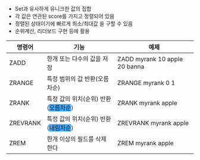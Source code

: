 - Set과 유사하게 유니크한 값의 집합
- 각 값은 연관된 score를 가지고 정렬되어 있음
- 정렬된 상태이기에 빠르게 최소/최대값 을 구할 수 있음
- 순위계산, 리더보드 구현 등에 활용

|명령어|기능|예제|
|------|---|---|
|ZADD|한개 또는 다수의 값을 저장|ZADD myrank 10 apple 20 banna|
|ZRANGE|특정 범위의 값 반환(오름차순)|ZRANGE myrank 0 1|
|ZRANK|특정 값의 위치(순위) 반환 (<span style="background:#40a9ff">오름차순</span>)|ZRANK myrank apple|
|ZREVRANK|특정 값의 위치(순위) 반환 (<span style="background:#40a9ff">내림차순</span>)|ZREVRANK myrank apple|
|ZREM|한개 이상의 필드를 삭제 한다|ZREM myrank apple|